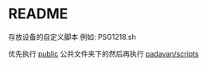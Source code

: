 # README

存放设备的自定义脚本 例如: PSG1218.sh

优先执行 [public](https://github.com/womade/Padavan-actions/tree/main/public) 公共文件夹下的然后再执行  [padavan/scripts](https://github.com/womade/Padavan-actions/blob/main/padavan/scripts)
